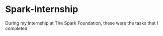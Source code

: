 # Spark-Internship
During my internship at The Spark Foundation, these were the tasks that I completed.
